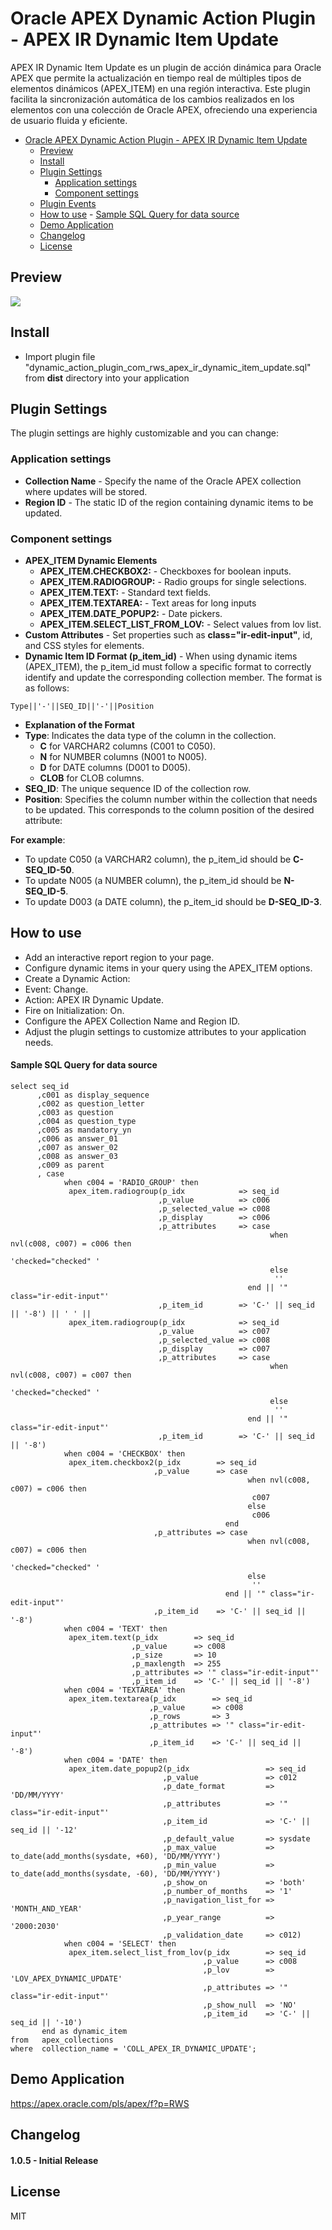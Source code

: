 # Oracle APEX Dynamic Action Plugin - APEX IR Dynamic Item Update

APEX IR Dynamic Item Update es un plugin de acción dinámica para Oracle APEX que permite la actualización en tiempo real de múltiples tipos de elementos dinámicos (APEX_ITEM) en una región interactiva. Este plugin facilita la sincronización automática de los cambios realizados en los elementos con una colección de Oracle APEX, ofreciendo una experiencia de usuario fluida y eficiente.


- [Oracle APEX Dynamic Action Plugin - APEX IR Dynamic Item Update](#oracle-apex-dynamic-action-plugin---apex-ir-dynamic-item-update)
	- [Preview](#preview)
	- [Install](#install)
	- [Plugin Settings](#plugin-settings)
		- [Application settings](#application-settings)
		- [Component settings](#component-settings)
	- [Plugin Events](#plugin-events)
	- [How to use](#how-to-use)
			- [Sample SQL Query for data source](#sample-sql-query-for-data-source)
	- [Demo Application](#demo-application)
	- [Changelog](#changelog)
	- [License](#license)


## Preview
![](https://github.com/silviosotelo/APEX-IR-Dynamic-Update/blob/main/APEX-IR-Dynamic-Update-preview.gif)


## Install
- Import plugin file "dynamic_action_plugin_com_rws_apex_ir_dynamic_item_update.sql" from **dist** directory into your application

## Plugin Settings
The plugin settings are highly customizable and you can change:

### Application settings
- **Collection Name** - Specify the name of the Oracle APEX collection where updates will be stored.
- **Region ID** - The static ID of the region containing dynamic items to be updated.

### Component settings
- **APEX_ITEM Dynamic Elements**
  - **APEX_ITEM.CHECKBOX2:** - Checkboxes for boolean inputs.
  - **APEX_ITEM.RADIOGROUP:** - Radio groups for single selections.
  - **APEX_ITEM.TEXT:** - Standard text fields.
  - **APEX_ITEM.TEXTAREA:** - Text areas for long inputs
  - **APEX_ITEM.DATE_POPUP2:** - Date pickers.
  - **APEX_ITEM.SELECT_LIST_FROM_LOV:** - Select values from lov list.
- **Custom Attributes** - Set properties such as **class="ir-edit-input"**, id, and CSS styles for elements.
- **Dynamic Item ID Format (p_item_id)** - When using dynamic items (APEX_ITEM), the p_item_id must follow a specific format to correctly identify and update the corresponding collection member. The format is as follows:

```language-sql
Type||'-'||SEQ_ID||'-'||Position
```

- **Explanation of the Format**
- **Type**: Indicates the data type of the column in the collection.
  - **C** for VARCHAR2 columns (C001 to C050).
  - **N** for NUMBER columns (N001 to N005).
  - **D** for DATE columns (D001 to D005).
  - **CLOB** for CLOB columns.
- **SEQ_ID**: The unique sequence ID of the collection row.
- **Position**: Specifies the column number within the collection that needs to be updated. This corresponds to the column position of the desired attribute:

**For example**:
- To update C050 (a VARCHAR2 column), the p_item_id should be **C-SEQ_ID-50**.
- To update N005 (a NUMBER column), the p_item_id should be **N-SEQ_ID-5**.
- To update D003 (a DATE column), the p_item_id should be **D-SEQ_ID-3**.

## How to use
- Add an interactive report region to your page.
- Configure dynamic items in your query using the APEX_ITEM options.
- Create a Dynamic Action:
- Event: Change.
- Action: APEX IR Dynamic Update.
- Fire on Initialization: On.
- Configure the APEX Collection Name and Region ID.
- Adjust the plugin settings to customize attributes to your application needs.


#### Sample SQL Query for data source

```language-sql
select seq_id
      ,c001 as display_sequence
      ,c002 as question_letter
      ,c003 as question
      ,c004 as question_type
      ,c005 as mandatory_yn
      ,c006 as answer_01
      ,c007 as answer_02
      ,c008 as answer_03
      ,c009 as parent
      , case
            when c004 = 'RADIO_GROUP' then
             apex_item.radiogroup(p_idx            => seq_id
                                 ,p_value          => c006
                                 ,p_selected_value => c008
                                 ,p_display        => c006
                                 ,p_attributes     => case
                                                          when nvl(c008, c007) = c006 then
                                                           'checked="checked" '
                                                          else
                                                           ''
                                                     end || '" class="ir-edit-input"'
                                 ,p_item_id        => 'C-' || seq_id || '-8') || ' ' ||
             apex_item.radiogroup(p_idx            => seq_id
                                 ,p_value          => c007
                                 ,p_selected_value => c008
                                 ,p_display        => c007
                                 ,p_attributes     => case
                                                          when nvl(c008, c007) = c007 then
                                                           'checked="checked" '
                                                          else
                                                           ''
                                                     end || '" class="ir-edit-input"'
                                 ,p_item_id        => 'C-' || seq_id || '-8')
            when c004 = 'CHECKBOX' then
             apex_item.checkbox2(p_idx        => seq_id
                                ,p_value      => case
                                                     when nvl(c008, c007) = c006 then
                                                      c007
                                                     else
                                                      c006
                                                end
                                ,p_attributes => case
                                                     when nvl(c008, c007) = c006 then
                                                      'checked="checked" '
                                                     else
                                                      ''
                                                end || '" class="ir-edit-input"'
                                ,p_item_id    => 'C-' || seq_id || '-8')
            when c004 = 'TEXT' then
             apex_item.text(p_idx        => seq_id
                           ,p_value      => c008
                           ,p_size       => 10
                           ,p_maxlength  => 255
                           ,p_attributes => '" class="ir-edit-input"'
                           ,p_item_id    => 'C-' || seq_id || '-8')
            when c004 = 'TEXTAREA' then
             apex_item.textarea(p_idx        => seq_id
                               ,p_value      => c008
                               ,p_rows       => 3
                               ,p_attributes => '" class="ir-edit-input"'
                               ,p_item_id    => 'C-' || seq_id || '-8')
            when c004 = 'DATE' then
             apex_item.date_popup2(p_idx                 => seq_id
                                  ,p_value               => c012
                                  ,p_date_format         => 'DD/MM/YYYY'
                                  ,p_attributes          => '" class="ir-edit-input"'
                                  ,p_item_id             => 'C-' || seq_id || '-12'
                                  ,p_default_value       => sysdate
                                  ,p_max_value           => to_date(add_months(sysdate, +60), 'DD/MM/YYYY')
                                  ,p_min_value           => to_date(add_months(sysdate, -60), 'DD/MM/YYYY')
                                  ,p_show_on             => 'both'
                                  ,p_number_of_months    => '1'
                                  ,p_navigation_list_for => 'MONTH_AND_YEAR'
                                  ,p_year_range          => '2000:2030'
                                  ,p_validation_date     => c012)
            when c004 = 'SELECT' then
             apex_item.select_list_from_lov(p_idx        => seq_id
                                           ,p_value      => c008
                                           ,p_lov        => 'LOV_APEX_DYNAMIC_UPDATE'
                                           ,p_attributes => '" class="ir-edit-input"'
                                           ,p_show_null  => 'NO'
                                           ,p_item_id    => 'C-' || seq_id || '-10')
       end as dynamic_item
from   apex_collections
where  collection_name = 'COLL_APEX_IR_DYNAMIC_UPDATE';

```


## Demo Application
https://apex.oracle.com/pls/apex/f?p=RWS


## Changelog

#### 1.0.5 - Initial Release


## License
MIT
